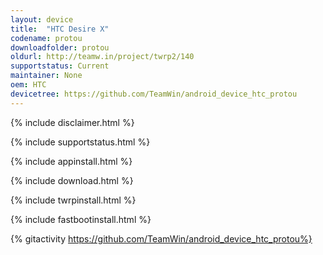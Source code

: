 ```yaml
---
layout: device
title:  "HTC Desire X"
codename: protou
downloadfolder: protou
oldurl: http://teamw.in/project/twrp2/140
supportstatus: Current
maintainer: None
oem: HTC
devicetree: https://github.com/TeamWin/android_device_htc_protou
---
```


{% include disclaimer.html %}

{% include supportstatus.html %}

{% include appinstall.html %}

{% include download.html %}

{% include twrpinstall.html %}

{% include fastbootinstall.html %}

{% gitactivity  https://github.com/TeamWin/android_device_htc_protou%}
